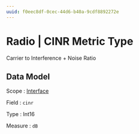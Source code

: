 ```yaml
---
uuid: f0eec8df-0cec-44d6-b40a-9cdf8892272e
---
```

# Radio | CINR Metric Type

Carrier to Interference + Noise Ratio

## Data Model

Scope
: [Interface](../../scopes/interface.md)

Field
: `cinr`

Type
: Int16

Measure
: `dB`
